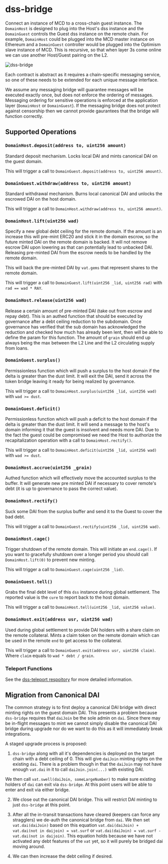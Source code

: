 # dss-bridge

Connect an instance of MCD to a cross-chain guest instance. The `DomainHost` is designed to plug into the Host's dss instance and the `DomainGuest` controls the Guest dss instance on the remote chain. For example, `DomainHost` could be plugged into the MCD master instance on Ethereum and a `DomainGuest` controller would be plugged into the Optimism slave instance of MCD. This is recursive, so that when layer 3s come online we can use another Host/Guest pairing on the L2.

![dss-bridge](https://imgur.com/uEruNWB.png)

Each contract is abstract as it requires a chain-specific messaging service, so one of these needs to be extended for each unique message interface.

We assume any messaging bridge will guarantee messages will be executed exactly once, but does not enforce the ordering of messages. Messaging ordering for sensitive operations is enforced at the application layer (`DomainHost` or `DomainGuest`). If the messaging bridge does not protect against censorship then we cannot provide gaurantees that the bridge will function correctly.

## Supported Operations

### `DomainHost.deposit(address to, uint256 amount)`

Standard deposit mechanism. Locks local DAI and mints canonical DAI on the guest domain.

This will trigger a call to `DomainGuest.deposit(address to, uint256 amount)`.

### `DomainGuest.withdraw(address to, uint256 amount)`

Standard withdrawal mechanism. Burns local canonical DAI and unlocks the escrowed DAI on the host domain.

This will trigger a call to `DomainHost.withdraw(address to, uint256 amount)`.

### `DomainHost.lift(uint256 wad)`

Specify a new global debt ceiling for the remote domain. If the amount is an increase this will pre-mint ERC20 and stick it in the domain escrow, so the future minted DAI on the remote domain is backed. It will not remove escrow DAI upon lowering as that can potentially lead to unbacked DAI. Releasing pre-minted DAI from the escrow needs to be handled by the remote domain.

This will back the pre-minted DAI by `vat.gems` that represent shares to the remote domain.

This will trigger a call to `DomainGuest.lift(uint256 _lid, uint256 rad)` with `rad == wad * RAY`.

### `DomainHost.release(uint256 wad)`

Release a certain amount of pre-minted DAI (take out from escrow and repay debt). This is an authed function that should be executed by governance after a debt ceiling reduction to the subdomain. Once governance has verified that the sub domain has acknowledged the reduction and checked how much has already been lent, then will be able to define the param for this function.
The amount of `grain` should end up always being the max between the L2 Line and the L2 circulating supply from loans.

### `DomainGuest.surplus()`

Permissionless function which will push a surplus to the host domain if the delta is greater than the dust limit. It will exit the DAI, send it across the token bridge leaving it ready for being realized by governance.

This will trigger a call to `DomainHost.surplus(uint256 _lid, uint256 wad)` with `wad >= dust`.

### `DomainGuest.deficit()`

Permissionless function which will push a deficit to the host domain if the delta is greater than the dust limit. It will send a message to the host's domain informing it that the guest is insolvent and needs more DAI. Due to the fact the guest could be compromised we need the Host to authorize the recapitalization operation with a call to `DomainHost.rectify()`.

This will trigger a call to `DomainHost.deficit(uint256 _lid, uint256 wad)` with `wad >= dust`.

### `DomainHost.accrue(uint256 _grain)`

Authed function which will effectively move the accounted surplus to the buffer. It will generate new pre minted DAI if necessary to cover remote's debt (it is up to governance to pass the correct value).

### `DomainHost.rectify()`

Suck some DAI from the surplus buffer and send it to the Guest to cover the bad debt.

This will trigger a call to `DomainGuest.rectify(uint256 _lid, uint256 wad)`.

### `DomainHost.cage()`

Trigger shutdown of the remote domain. This will initiate an `end.cage()`. If you want to gracefully shutdown over a longer period you should call `DomainHost.lift(0)` to prevent new minting.

This will trigger a call to `DomainGuest.cage(uint256 _lid)`.

### `DomainGuest.tell()`

Grabs the final debt level of this `dss` instance during global settlement. The reported value is the `cure` to report back to the host domain.

This will trigger a call to `DomainHost.tell(uint256 _lid, uint256 value)`.

### `DomainHost.exit(address usr, uint256 wad)`

Used during global settlement to provide DAI holders with a share claim on the remote collateral. Mints a claim token on the remote domain which can be used in the remote `end` to get access to the collateral.

This will trigger a call to `DomainGuest.exit(address usr, uint256 claim)`. Where `claim` equals to `wad * debt / grain`.

### Teleport Functions

See the [dss-teleport respoitory](https://github.com/makerdao/dss-teleport) for more detailed information.

## Migration from Canonical DAI

The common strategy is to first deploy a canonical DAI bridge with direct minting rights on the guest domain DAI. This presents a problem because `dss-bridge` requires that `daiJoin` be the sole admin on `dai`. Since there may be in-flight messages to mint we cannot simply disable the canonical DAI bridge during upgrade nor do we want to do this as it will immediately break integrations.

A staged upgrade process is proposed:

1. `dss-bridge` along with all it's dependencies is deployed on the target chain with a debt ceiling of 0. This will give `daiJoin` minting rights on the existing `dai`. There is a problem though in that the `daiJoin` may not have enough `vat.dai` in it to call `daiJoin.join(...)` with existing DAI.

We then call `vat.swell(daiJoin, someLargeNumber)` to make sure existing holders of `dai` can exit via `dss-bridge`. At this point users will be able to enter and exit via either bridge.

2. We close out the canonical DAI bridge. This will restrict DAI minting to just `dss-bridge` at this point.

3. After all the in-transit transactions have cleared (keepers can force any stragglers) we de-auth the canonical bridge from `dai`. We then set `vat.dai(daiJoin)` based on this equation `vat.dai(daiJoin) + vat.dai(not in daijoin) = vat.surf` or `vat.dai(daiJoin) = vat.surf - vat.dai(not in daijoin)`. This equation holds because we have not activated any debt features of the `vat` yet, so it will purely be bridged dai moving around.

4. We can then increase the debt ceiling if desired.
